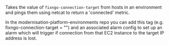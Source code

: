 Takes the value of `fixngo-connection-target` from hosts in an environment and pings them using netcat to return a 'connected' metric. 

In the modernisation-platform-environments repo you can add this tag (e.g. fixngo-connection-target = "<ip address>") and an associated alarm config to set up an alarm which will trigger if connection from that EC2 instance to the target IP address is lost.